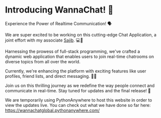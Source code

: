 # Introducing WannaChat! 💬
Experience the Power of Realtime Communication! 🗣

We are super excited to be working on this cutting-edge Chat Application, a joint effort with my associate <a href="https://www.github.com/sajib1066">Sajib</a>. 💻🤝

Harnessing the prowess of full-stack programming, we've crafted a dynamic web application that enables users to join real-time chatrooms on diverse topics from all over the world. 

Currently, we're enhancing the platform with exciting features like user profiles, friend lists, and direct messaging. 🚀🌐

Join us on this thrilling journey as we redefine the way people connect and communicate in real-time. Stay tuned for updates and the final release! 🌟

We are temporarily using PythonAnywhere to host this website in order to view the updates live. You can check out what we have done so far here: https://wannachatglobal.pythonanywhere.com/
